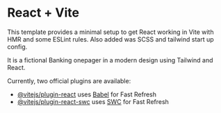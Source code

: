 # React + Vite

This template provides a minimal setup to get React working in Vite with HMR and some ESLint rules.
Also added was SCSS and tailwind start up config.

It is a fictional Banking onepager in a modern design using Tailwind and React.

Currently, two official plugins are available:

- [@vitejs/plugin-react](https://github.com/vitejs/vite-plugin-react/blob/main/packages/plugin-react/README.md) uses [Babel](https://babeljs.io/) for Fast Refresh
- [@vitejs/plugin-react-swc](https://github.com/vitejs/vite-plugin-react-swc) uses [SWC](https://swc.rs/) for Fast Refresh

